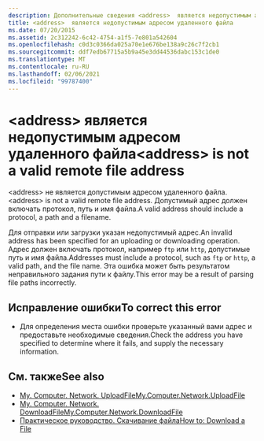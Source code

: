 ```yaml
---
description: Дополнительные сведения <address>  является недопустимым адресом удаленного файла
title: <address>  является недопустимым адресом удаленного файла
ms.date: 07/20/2015
ms.assetid: 2c312242-6c42-4754-a1f5-7e801a542604
ms.openlocfilehash: c0d3c0366da025a70e1e676be138a9c26c7f2cb1
ms.sourcegitcommit: ddf7edb67715a5b9a45e3dd44536dabc153c1de0
ms.translationtype: MT
ms.contentlocale: ru-RU
ms.lasthandoff: 02/06/2021
ms.locfileid: "99787400"
---
```

# <a name="address-is-not-a-valid-remote-file-address"></a><span data-ttu-id="3dabe-104">\<address> является недопустимым адресом удаленного файла</span><span class="sxs-lookup"><span data-stu-id="3dabe-104">\<address> is not a valid remote file address</span></span>

<span data-ttu-id="3dabe-105">\<address> не является допустимым адресом удаленного файла.</span><span class="sxs-lookup"><span data-stu-id="3dabe-105">\<address> is not a valid remote file address.</span></span> <span data-ttu-id="3dabe-106">Допустимый адрес должен включать протокол, путь и имя файла.</span><span class="sxs-lookup"><span data-stu-id="3dabe-106">A valid address should include a protocol, a path and a filename.</span></span>  
  
 <span data-ttu-id="3dabe-107">Для отправки или загрузки указан недопустимый адрес.</span><span class="sxs-lookup"><span data-stu-id="3dabe-107">An invalid address has been specified for an uploading or downloading operation.</span></span> <span data-ttu-id="3dabe-108">Адрес должен включать протокол, например `ftp` или `http`, допустимые путь и имя файла.</span><span class="sxs-lookup"><span data-stu-id="3dabe-108">Addresses must include a protocol, such as `ftp` or `http`, a valid path, and the file name.</span></span> <span data-ttu-id="3dabe-109">Эта ошибка может быть результатом неправильного задания пути к файлу.</span><span class="sxs-lookup"><span data-stu-id="3dabe-109">This error may be a result of parsing file paths incorrectly.</span></span>  
  
## <a name="to-correct-this-error"></a><span data-ttu-id="3dabe-110">Исправление ошибки</span><span class="sxs-lookup"><span data-stu-id="3dabe-110">To correct this error</span></span>  
  
- <span data-ttu-id="3dabe-111">Для определения места ошибки проверьте указанный вами адрес и предоставьте необходимые сведения.</span><span class="sxs-lookup"><span data-stu-id="3dabe-111">Check the address you have specified to determine where it fails, and supply the necessary information.</span></span>  
  
## <a name="see-also"></a><span data-ttu-id="3dabe-112">См. также</span><span class="sxs-lookup"><span data-stu-id="3dabe-112">See also</span></span>

- [<span data-ttu-id="3dabe-113">My. Computer. Network. UploadFile</span><span class="sxs-lookup"><span data-stu-id="3dabe-113">My.Computer.Network.UploadFile</span></span>](xref:Microsoft.VisualBasic.Devices.Network.UploadFile%2A)
- [<span data-ttu-id="3dabe-114">My. Computer. Network. DownloadFile</span><span class="sxs-lookup"><span data-stu-id="3dabe-114">My.Computer.Network.DownloadFile</span></span>](xref:Microsoft.VisualBasic.Devices.Network.DownloadFile%2A)
- [<span data-ttu-id="3dabe-115">Практическое руководство. Скачивание файла</span><span class="sxs-lookup"><span data-stu-id="3dabe-115">How to: Download a File</span></span>](../developing-apps/programming/computer-resources/how-to-download-a-file.md)
